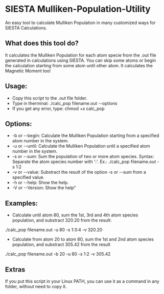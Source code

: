 # SIESTA Mulliken-Population-Utility
An easy tool to calculate Mulliken Population in many customized ways for SIESTA Calculations.

## What does this tool do?
It calculates the Mulliken Population for each atom specie from the .out file generated in calculations using SIESTA. You can skip some atoms or begin the calculation starting from some atom until other atom. It calculates the Magnetic Moment too!

## Usage:
- Copy this script to the .out file folder.
- Type in therminal: ./calc_pop filename.out --options
- If you get any error, type: chmod +x calc_pop

## Options:
- -b or --begin: Calculate the Mulliken Population starting from a specified atom number in the system.
- -u or --until: Calculate the Mulliken Population until a specified atom number in the system.
- -s or --sum: Sum the population of two or more atom species. Syntax: Separate the atom species number with ':'. Ex.: ./calc_pop filename.out -s 1:2
- -v or --value: Substract the result of the option -s or --sum from a specified value.
- -h or --help: Show the help.
- -V or --Version: Show the help"

## Examples:
- Calculate until atom 80, sum the 1st, 3rd and 4th atom species population, and substract 320.20 from the result:

./calc_pop filename.out -u 80 -s 1:3:4 -v 320.20

- Calculate from atom 20 to atom 80, sum the 1st and 2nd atom species population, and substract 305.42 from the result

./calc_pop filename.out -b 20 -u 80 -s 1:2 -v 305.42

## Extras
If you put this script in your Linux PATH, you can use it as a command in any folder, without need to copy it.
